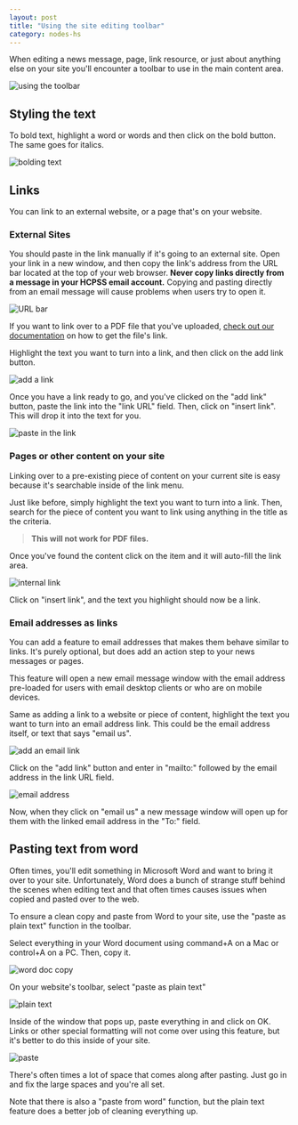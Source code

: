 ```yaml
---
layout: post
title: "Using the site editing toolbar"
category: nodes-hs
---
```


When editing a news message, page, link resource, or just about anything else on your site you'll encounter a toolbar to use in the main content area.

![using the toolbar](/schoolsites-help/images/news/hs-toolbar.png)

## Styling the text
 
To bold text, highlight a word or words and then click on the bold button. The same goes for italics. 

![bolding text](/schoolsites-help/images/news/bolding-text.png)

<a name="links"></a>
## Links

You can link to an external website, or a page that's on your website. 

### External Sites

You should paste in the link manually if it's going to an external site. Open your link in a new window, and then copy the link's address from the URL bar located at the top of your web browser. **Never copy links directly from a message in your HCPSS email account.** Copying and pasting directly from an email message will cause problems when users try to open it.

![URL bar](/schoolsites-help/images/pages/top-url-bar.png)

If you want to link over to a PDF file that you've uploaded, <a href="/schoolsites-help/files/2014/07/15/uploading-files/#uploading">check out our documentation</a> on how to get the file's link.

Highlight the text you want to turn into a link, and then click on the add link button.

![add a link](/schoolsites-help/images/pages/add-link.png)

Once you have a link ready to go, and you've clicked on the "add link" button, paste the link into the "link URL" field. Then, click on "insert link". This will drop it into the text for you.

![paste in the link](/schoolsites-help/images/pages/link-url.png)

### Pages or other content on your site

Linking over to a pre-existing piece of content on your current site is easy because it's searchable inside of the link menu. 

Just like before, simply highlight the text you want to turn into a link. Then, search for the piece of content you want to link using anything in the title as the criteria. 

> **This will not work for PDF files.**

Once you've found the content click on the item and it will auto-fill the link area. 

![internal link](/schoolsites-help/images/pages/internal-site-link.png)

Click on "insert link", and the text you highlight should now be a link.

### Email addresses as links

You can add a feature to email addresses that makes them behave similar to links. It's purely optional, but does add an action step to your news messages or pages.

This feature will open a new email message window with the email address pre-loaded for users with email desktop clients or who are on mobile devices.

Same as adding a link to a website or piece of content, highlight the text you want to turn into an email address link. This could be the email address itself, or text that says "email us".

![add an email link](/schoolsites-help/images/pages/add-email-link.png)

Click on the "add link" button and enter in "mailto:" followed by the email address in the link URL field.

![email address](/schoolsites-help/images/pages/email-link-url.png)

Now, when they click on "email us" a new message window will open up for them with the linked email address in the "To:" field.

## Pasting text from word

Often times, you'll edit something in Microsoft Word and want to bring it over to your site. Unfortunately, Word does a bunch of strange stuff behind the scenes when editing text and that often times causes issues when copied and pasted over to the web.

To ensure a clean copy and paste from Word to your site, use the "paste as plain text" function in the toolbar.

Select everything in your Word document using command+A on a Mac or control+A on a PC. Then, copy it.

![word doc copy](/schoolsites-help/images/news/word-doc-copy.png)

On your website's toolbar, select "paste as plain text"

![plain text](/schoolsites-help/images/news/plain-text.png)

Inside of the window that pops up, paste everything in and click on OK. Links or other special formatting will not come over using this feature, but it's better to do this inside of your site.

![paste](/schoolsites-help/images/news/paste-new-window.png)

There's often times a lot of space that comes along after pasting. Just go in and fix the large spaces and you're all set.

Note that there is also a "paste from word" function, but the plain text feature does a better job of cleaning everything up.